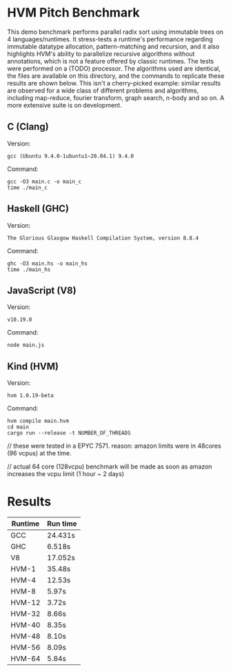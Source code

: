 HVM Pitch Benchmark
===================

This demo benchmark performs parallel radix sort using immutable trees on 4
languages/runtimes. It stress-tests a runtime's performance regarding immutable
datatype allocation, pattern-matching and recursion, and it also highlights
HVM's ability to parallelize recursive algorithms without annotations, which is
not a feature offered by classic runtimes. The tests were performed on a (TODO)
processor. The algorithms used are identical, the files are available on this
directory, and the commands to replicate these results are shown below. This
isn't a cherry-picked example: similar results are observed for a wide class of
different problems and algorithms, including map-reduce, fourier transform,
graph search, n-body and so on. A more extensive suite is on development.

## C (Clang)

Version:

```
gcc (Ubuntu 9.4.0-1ubuntu1~20.04.1) 9.4.0
```

Command:

```
gcc -O3 main.c -o main_c
time ./main_c
```

## Haskell (GHC)

Version:

```
The Glorious Glasgow Haskell Compilation System, version 8.8.4
```

Command:

```
ghc -O3 main.hs -o main_hs
time ./main_hs
```

## JavaScript (V8)

Version:

```
v10.19.0
```

Command:

```
node main.js
```

## Kind (HVM)

Version:

```
hvm 1.0.19-beta
```

Command:

```
hvm compile main.hvm
cd main
cargo run --release -t NUMBER_OF_THREADS
```

// these were tested in a EPYC 7571. reason: amazon limits were in 48cores (96 vcpus) at the time.

// actual 64 core (128vcpu) benchmark will be made as soon as amazon increases the vcpu limit (1 hour ~ 2 days)

# Results

Runtime | Run time
------- | --------
GCC     | 24.431s 
GHC     | 6.518s
V8      | 17.052s
HVM-1   | 35.48s
HVM-4   | 12.53s
HVM-8   | 5.97s
HVM-12  | 3.72s
HVM-32  | 8.66s
HVM-40  | 8.35s
HVM-48  | 8.10s
HVM-56  | 8.09s
HVM-64  | 5.84s
